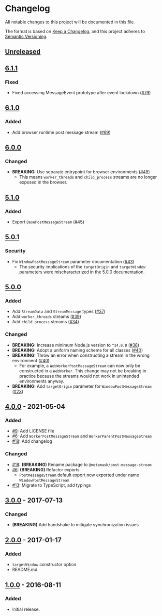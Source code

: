 # Changelog
All notable changes to this project will be documented in this file.

The format is based on [Keep a Changelog](https://keepachangelog.com/en/1.0.0/),
and this project adheres to [Semantic Versioning](https://semver.org/spec/v2.0.0.html).

## [Unreleased]

## [6.1.1]
### Fixed
- Fixed accessing MessageEvent prototype after event lockdown ([#79](https://github.com/MetaMask/post-message-stream/pull/79))

## [6.1.0]
### Added
- Add browser runtime post message stream ([#69](https://github.com/MetaMask/post-message-stream/pull/69))

## [6.0.0]
### Changed
- **BREAKING:** Use separate entrypoint for browser environments ([#49](https://github.com/MetaMask/post-message-stream/pull/49))
  - This means `worker_threads` and `child_process` streams are no longer exposed in the browser.

## [5.1.0]
### Added
- Export `BasePostMessageStream` ([#45](https://github.com/MetaMask/post-message-stream/pull/45))

## [5.0.1]
### Security
- Fix `WindowPostMessageStream` parameter documentation ([#43](https://github.com/MetaMask/post-message-stream/pull/43))
  - The security implications of the `targetOrigin` and `targetWindow` parameters were mischaracterized in the [5.0.0] documentation.

## [5.0.0]
### Added
- Add `StreamData` and `StreamMessage` types ([#37](https://github.com/MetaMask/post-message-stream/pull/37))
- Add `worker_threads` streams ([#39](https://github.com/MetaMask/post-message-stream/pull/39))
- Add `child_process` streams ([#34](https://github.com/MetaMask/post-message-stream/pull/34))

### Changed
- **BREAKING:** Increase minimum Node.js version to `^14.0.0` ([#38](https://github.com/MetaMask/post-message-stream/pull/38))
- **BREAKING:** Adopt a uniform naming scheme for all classes ([#40](https://github.com/MetaMask/post-message-stream/pull/40))
- **BREAKING:** Throw an error when constructing a stream in the wrong environment ([#40](https://github.com/MetaMask/post-message-stream/pull/40))
  - For example, a `WebWorkerPostMessageStream` can now only be constructed in a `WebWorker`. This change may not be breaking in practice because the streams would not work in unintended environments anyway.
- **BREAKING:** Add `targetOrigin` parameter for `WindowPostMessageStream` ([#23](https://github.com/MetaMask/post-message-stream/pull/23))

## [4.0.0] - 2021-05-04
### Added
- [#9](https://github.com/MetaMask/post-message-stream.git/pull/9): Add LICENSE file
- [#6](https://github.com/MetaMask/post-message-stream.git/pull/6): Add `WorkerPostMessageStream` and `WorkerParentPostMessageStream`
- [#18](https://github.com/MetaMask/post-message-stream.git/pull/18): Add changelog

### Changed
- [#18](https://github.com/MetaMask/post-message-stream.git/pull/18): **(BREAKING)** Rename package to `@metamask/post-message-stream`
- [#6](https://github.com/MetaMask/post-message-stream.git/pull/6): **(BREAKING)** Refactor exports
  - `PostMessageStream` default export now exported under name `WindowPostMessageStream`
- [#13](https://github.com/MetaMask/post-message-stream.git/pull/13): Migrate to TypeScript, add typings

## [3.0.0] - 2017-07-13
### Changed
- **(BREAKING)** Add handshake to mitigate synchronization issues

## [2.0.0] - 2017-01-17
### Added
- `targetWindow` constructor option
- README.md

## [1.0.0] - 2016-08-11
### Added
- Initial release.

[Unreleased]: https://github.com/MetaMask/post-message-stream/compare/v6.1.1...HEAD
[6.1.1]: https://github.com/MetaMask/post-message-stream/compare/v6.1.0...v6.1.1
[6.1.0]: https://github.com/MetaMask/post-message-stream/compare/v6.0.0...v6.1.0
[6.0.0]: https://github.com/MetaMask/post-message-stream/compare/v5.1.0...v6.0.0
[5.1.0]: https://github.com/MetaMask/post-message-stream/compare/v5.0.1...v5.1.0
[5.0.1]: https://github.com/MetaMask/post-message-stream/compare/v5.0.0...v5.0.1
[5.0.0]: https://github.com/MetaMask/post-message-stream/compare/v4.0.0...v5.0.0
[4.0.0]: https://github.com/MetaMask/post-message-stream/compare/v3.0.0...v4.0.0
[3.0.0]: https://github.com/MetaMask/post-message-stream/compare/v2.0.0...v3.0.0
[2.0.0]: https://github.com/MetaMask/post-message-stream/compare/v1.0.0...v2.0.0
[1.0.0]: https://github.com/MetaMask/post-message-stream/releases/tag/v1.0.0
